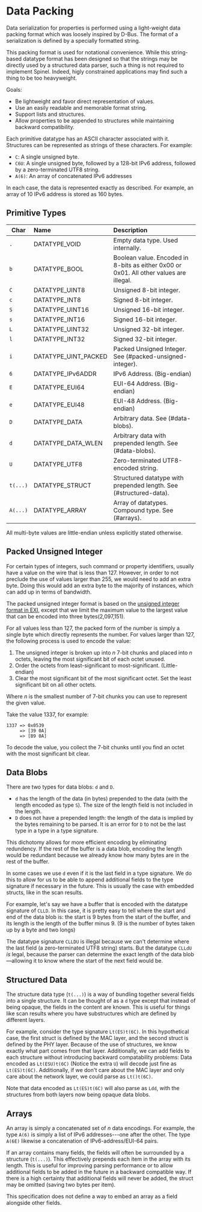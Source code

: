 # Data Packing

Data serialization for properties is performed using a light-weight
data packing format which was loosely inspired by D-Bus. The format of
a serialization is defined by a specially formatted string.

This packing format is used for notational convenience. While this
string-based datatype format has been designed so that the strings may
be directly used by a structured data parser, such a thing is not
required to implement Spinel. Indeed, higly constrained applications
may find such a thing to be too heavyweight.

Goals:

 *  Be lightweight and favor direct representation of values.
 *  Use an easily readable and memorable format string.
 *  Support lists and structures.
 *  Allow properties to be appended to structures while maintaining
    backward compatibility.

Each primitive datatype has an ASCII character associated with it.
Structures can be represented as strings of these characters. For
example:

 *  `C`: A single unsigned byte.
 *  `C6U`: A single unsigned byte, followed by a 128-bit IPv6
    address, followed by a zero-terminated UTF8 string.
 *  `A(6)`: An array of concatenated IPv6 addresses

In each case, the data is represented exactly as described. For
example, an array of 10 IPv6 address is stored as 160 bytes.

## Primitive Types

Char | Name                | Description
-----|:--------------------|:------------------------------
 `.` | DATATYPE_VOID        | Empty data type. Used internally.
 `b` | DATATYPE_BOOL        | Boolean value. Encoded in 8-bits as either 0x00 or 0x01. All other values are illegal.
 `C` | DATATYPE_UINT8       | Unsigned 8-bit integer.
 `c` | DATATYPE_INT8        | Signed 8-bit integer.
 `S` | DATATYPE_UINT16      | Unsigned 16-bit integer.
 `s` | DATATYPE_INT16       | Signed 16-bit integer.
 `L` | DATATYPE_UINT32      | Unsigned 32-bit integer.
 `l` | DATATYPE_INT32       | Signed 32-bit integer.
 `i` | DATATYPE_UINT_PACKED | Packed Unsigned Integer. See (#packed-unsigned-integer).
 `6` | DATATYPE_IPv6ADDR    | IPv6 Address. (Big-endian)
 `E` | DATATYPE_EUI64       | EUI-64 Address. (Big-endian)
 `e` | DATATYPE_EUI48       | EUI-48 Address. (Big-endian)
 `D` | DATATYPE_DATA        | Arbitrary data. See (#data-blobs).
 `d` | DATATYPE_DATA_WLEN   | Arbitrary data with prepended length. See (#data-blobs).
 `U` | DATATYPE_UTF8        | Zero-terminated UTF8-encoded string.
 `t(...)` | DATATYPE_STRUCT | Structured datatype with prepended length. See (#structured-data).
 `A(...)` | DATATYPE_ARRAY  | Array of datatypes. Compound type. See (#arrays).

All multi-byte values are little-endian unless explicitly stated
otherwise.

## Packed Unsigned Integer

For certain types of integers, such command or property identifiers,
usually have a value on the wire that is less than 127. However, in
order to not preclude the use of values larger than 255, we would need
to add an extra byte. Doing this would add an extra byte to the
majority of instances, which can add up in terms of bandwidth.

The packed unsigned integer format is based on the [unsigned integer
format in EXI][EXI], except that we limit the maximum value to the
largest value that can be encoded into three bytes(2,097,151).

[EXI]: https://www.w3.org/TR/exi/#encodingUnsignedInteger

For all values less than 127, the packed form of the number is simply
a single byte which directly represents the number. For values larger
than 127, the following process is used to encode the value:

1.  The unsigned integer is broken up into *n* 7-bit chunks and placed
    into *n* octets, leaving the most significant bit of each octet
    unused.
2.  Order the octets from least-significant to most-significant.
    (Little-endian)
3.  Clear the most significant bit of the most significant octet. Set
    the least significant bit on all other octets.

Where *n* is the smallest number of 7-bit chunks you can use to
represent the given value.

Take the value 1337, for example:

    1337 => 0x0539
         => [39 0A]
         => [B9 0A]

To decode the value, you collect the 7-bit chunks until you find an
octet with the most significant bit clear.

## Data Blobs

There are two types for data blobs: `d` and `D`.

*   `d` has the length of the data (in bytes) prepended to the data
    (with the length encoded as type `S`). The size of the length
    field is not included in the length.
*   `D` does not have a prepended length: the length of the data is
    implied by the bytes remaining to be parsed. It is an error for
    `D` to not be the last type in a type in a type signature.

This dichotomy allows for more efficient encoding by eliminating
redundency. If the rest of the buffer is a data blob, encoding the
length would be redundant because we already know how many bytes are
in the rest of the buffer.

In some cases we use `d` even if it is the last field in a type signature.
We do this to allow for us to be able to append additional fields
to the type signature if necessary in the future. This is usually the
case with embedded structs, like in the scan results.

For example, let's say we have a buffer that is encoded with the
datatype signature of `CLLD`. In this case, it is pretty easy to tell
where the start and end of the data blob is: the start is 9 bytes from
the start of the buffer, and its length is the length of the buffer
minus 9. (9 is the number of bytes taken up by a byte and two longs)

The datatype signature `CLLDU` is illegal because we can't determine
where the last field (a zero-terminated UTF8 string) starts. But the
datatype `CLLdU` *is* legal, because the parser can determine the
exact length of the data blob—allowing it to know where the start
of the next field would be.

## Structured Data

The structure data type (`t(...)`) is a way of bundling together
several fields into a single structure. It can be thought of as a
`d` type except that instead of being opaque, the fields in the
content are known. This is useful for things like scan results where
you have substructures which are defined by different layers.

For example, consider the type signature `Lt(ES)t(6C)`. In this
hypothetical case, the first struct is defined by the MAC layer, and
the second struct is defined by the PHY layer. Because of the use of
structures, we know exactly what part comes from that layer.
Additionally, we can add fields to each structure without introducing
backward compatability problems: Data encoded as `Lt(ESU)t(6C)` (Notice
the extra `U`) will
decode just fine as `Lt(ES)t(6C)`. Additionally, if we don't care
about the MAC layer and only care about the network layer, we could
parse as `Lt()t(6C)`.

Note that data encoded as `Lt(ES)t(6C)` will also parse as `Ldd`,
with the structures from both layers now being opaque data blobs.

## Arrays

An array is simply a concatenated set of *n* data encodings. For example,
the type `A(6)` is simply a list of IPv6 addresses---one after the other.
The type `A(6E)` likewise a concatenation of IPv6-address/EUI-64 pairs.

If an array contains many fields, the fields will often be surrounded
by a structure (`t(...)`). This effectively prepends each item in the
array with its length. This is useful for improving parsing performance
or to allow additional fields to be added in the future in a backward
compatible way. If there is a high certainty that additional
fields will never be added, the struct may be omitted (saving two bytes
per item).

This specification does not define a way to embed an array as a field
alongside other fields.

